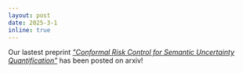 ```yaml
---
layout: post
date: 2025-3-1
inline: true
---
```


Our lastest preprint [_"Conformal Risk Control for Semantic Uncertainty Quantification"_](https://arxiv.org/pdf/2503.00136) has been posted on arxiv!